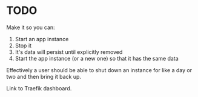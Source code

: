 # TODO

Make it so you can:
1. Start an app instance
2. Stop it
3. It's data will persist until explicitly removed
4. Start the app instance (or a new one) so that it has the same data

Effectively a user should be able to shut down an instance for like a day or two and
then bring it back up.

Link to Traefik dashboard.
